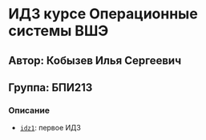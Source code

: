 # ИДЗ курсе Операционные системы ВШЭ
## Автор: Кобызев Илья Сергеевич
## Группа: БПИ213

### Описание
- [`idz1`](https://github.com/KobyzevIlya/OS/tree/master/idz1): первое ИДЗ
